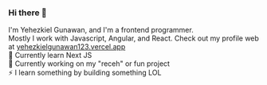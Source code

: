 ### Hi there 👋
I'm Yehezkiel Gunawan, and I'm a frontend programmer. <br>
Mostly I work with Javascript, Angular, and React. Check out my profile web at [yehezkielgunawan123.vercel.app](https://yehezkielgunawan123.vercel.app) <br>
🌱 Currently learn Next JS <br>
🔭 Currently working on my "receh" or fun project <br>
⚡ I learn something by building something LOL <br>

<!--
**yehezkielgunawan/yehezkielgunawan** is a ✨ _special_ ✨ repository because its `README.md` (this file) appears on your GitHub profile.

Here are some ideas to get you started:

- 🔭 I’m currently working on ...
- 🌱 I’m currently learning ...
- 👯 I’m looking to collaborate on ...
- 🤔 I’m looking for help with ...
- 💬 Ask me about ...
- 📫 How to reach me: ...
- 😄 Pronouns: ...
- ⚡ Fun fact: ...
-->
